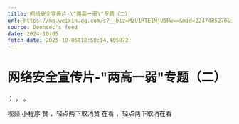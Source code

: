 ```yaml
---
title: 网络安全宣传片-\"两高一弱\"专题（二）
url: https://mp.weixin.qq.com/s?__biz=MzU1MTE1MjU5Nw==&mid=2247485270&idx=1&sn=128fd77f5e52e7905bcc7adec41a9eef
source: Doonsec's feed
date: 2024-10-05
fetch_date: 2025-10-06T18:50:14.405872
---
```


# 网络安全宣传片-\"两高一弱\"专题（二）

：
，
。

视频
小程序
赞
，轻点两下取消赞
在看
，轻点两下取消在看